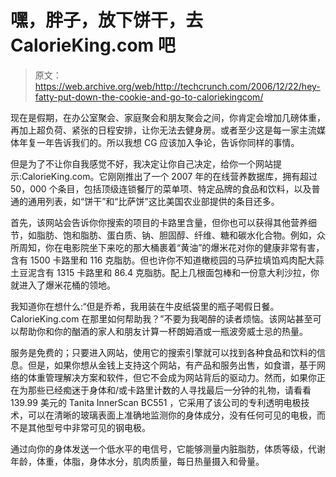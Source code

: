 # 嘿，胖子，放下饼干，去 CalorieKing.com 吧

> 原文：<https://web.archive.org/web/http://techcrunch.com/2006/12/22/hey-fatty-put-down-the-cookie-and-go-to-caloriekingcom/>

现在是假期，在办公室聚会、家庭聚会和朋友聚会之间，你肯定会增加几磅体重，再加上超负荷、紧张的日程安排，让你无法去健身房。或者至少这是每一家主流媒体年复一年告诉我们的。所以我想 CG 应该加入争论，告诉你同样的事情。

但是为了不让你自我感觉不好，我决定让你自己决定，给你一个网站提示:CalorieKing.com。它刚刚推出了一个 2007 年的在线营养数据库，拥有超过 50，000 个条目，包括顶级连锁餐厅的菜单项、特定品牌的食品和饮料，以及普通的通用列表，如“饼干”和“比萨饼”这比美国农业部提供的条目还多。

首先，该网站会告诉你你搜索的项目的卡路里含量，但你也可以获得其他营养细节，如脂肪、饱和脂肪、蛋白质、钠、胆固醇、纤维、糖和碳水化合物。例如，众所周知，你在电影院坐下来吃的那大桶裹着“黄油”的爆米花对你的健康非常有害，含有 1500 卡路里和 116 克脂肪。但也许你不知道橄榄园的马萨拉填馅鸡肉配大蒜土豆泥含有 1315 卡路里和 86.4 克脂肪。配上几根面包棒和一份意大利沙拉，你就进入了爆米花桶的领地。

我知道你在想什么:“但是乔希，我用装在牛皮纸袋里的瓶子喝假日餐。CalorieKing.com 在那里如何帮助我？”不要为我喝醉的读者烦恼。该网站甚至可以帮助你和你的酗酒的家人和朋友计算一杯朗姆酒或一瓶波旁威士忌的热量。

服务是免费的；只要进入网站，使用它的搜索引擎就可以找到各种食品和饮料的信息。但是，如果你想从金钱上支持这个网站，有产品和服务出售，如食谱，基于网络的体重管理解决方案和软件，但它不会成为网站背后的驱动力。然而，如果你正在为那些已经痴迷于身体和/或卡路里计数的人寻找最后一分钟的礼物，请看看 139.99 美元的 Tanita InnerScan BC551 ，它采用了该公司的专利透明电极技术，可以在清晰的玻璃表面上准确地监测你的身体成分，没有任何可见的电极，而不是其他型号中非常可见的钢电极。

通过向你的身体发送一个低水平的电信号，它能够测量内脏脂肪，体质等级，代谢年龄，体重，体脂，身体水分，肌肉质量，每日热量摄入和骨量。